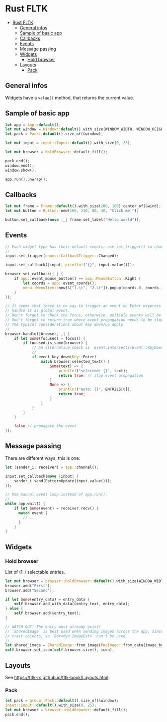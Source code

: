 # Rust FLTK

- [Rust FLTK](#rust-fltk)
  - [General infos](#general-infos)
  - [Sample of basic app](#sample-of-basic-app)
  - [Callbacks](#callbacks)
  - [Events](#events)
  - [Message passing](#message-passing)
  - [Widgets](#widgets)
    - [Hold browser](#hold-browser)
  - [Layouts](#layouts)
    - [Pack](#pack)

## General infos

Widgets have a `value()` method, that returns the current value.

## Sample of basic app

```rs
let app = App::default();
let mut window = Window::default().with_size(WINDOW_WIDTH, WINDOW_HEIGHT);
let pack = Pack::default().size_of(&window);

let mut input = input::Input::default().with_size(0, 25);

let mut browser = HoldBrowser::default_fill();

pack.end();
window.end();
window.show();

app.run().unwrap();
```

## Callbacks

```rs
let mut frame = Frame::default().with_size(200, 100).center_of(&wind);
let mut button = Button::new(160, 210, 80, 40, "Click me!");

button.set_callback(move |_| frame.set_label("Hello world"));
```

## Events

```rs
// Each widget type has their default events; use set_trigger() to change it.
//
input.set_trigger(enums::CallbackTrigger::Changed);

input.set_callback(|input| println!("{}", input.value()));

browser.set_callback(|_| {
    if app::event_mouse_button() == app::MouseButton::Right {
        let coords = app::event_coords();
        menu::MenuItem::new(&["1.\t", "2.\t"]).popup(coords.0, coords.1);
    }
});

// It seems that there is no way to trigger an event on Enter keypress for a browser, so we need to
// handle it as global event.
// Don't forget to check the focus, otherwise, multiple events will be sent (one for each widget, likely).
// Don't forget to return true where event propagation needs to be stopped!
// The typical considerations about key down/up apply.
//
browser.handle(|browser, _| {
    if let Some(focused) = focus() {
        if focused.is_same(browser) {
            // An alternative check is `event.intersects(Event::KeyDown) && event_key() == Key::Enter`
            //
            if event_key_down(Key::Enter)
                match browser.selected_text() {
                    Some(text) => {
                        println!("selected: {}", text);
                        return true; // stop event propagation
                    }
                    None => {
                        println!("auto: {}", ENTRIES[0]);
                        return true;
                    }
                }
            }
        }
    }

    false // propagate the event
});
```

## Message passing

There are different ways; this is one:

```rs
let (sender_i, receiver) = app::channel();

input.set_callback(move |input| {
    sender_i.send(PatternUpdate(input.value()));
});

// Use manual event loop instead of app.run().
//
while app.wait() {
    if let Some(event) = receiver.recv() {
      match event {
        // ...
      }
    }
}
```

## Widgets

### Hold browser

List of (1-) selectable entries.

```rs
let mut browser = browser::HoldBrowser::default().with_size(WINDOW_WIDTH, WINDOW_HEIGHT - 25);
browser.add("First");
browser.add("Second");

if let Some(entry_data) = entry_data {
    self.browser.add_with_data(&entry_text, entry_data);
} else {
    self.browser.add(&entry_text);
}

// WATCH OUT! The entry must already exist!
// `SharedImage` is best used when sending images across the app, since set_icon() does not support
// trait objects, so `Box<dyn ImageExt>` can't be used.
//
let shared_image = SharedImage::from_image(PngImage::from_data(image_bytes).unwrap());
self.browser.set_icon(self.browser.size(), icon);
```

## Layouts

See https://fltk-rs.github.io/fltk-book/Layouts.html.

### Pack

```rs
let pack = group::Pack::default().size_of(&window);
input::Input::default().with_size(0, 25);
let mut browser = browser::HoldBrowser::default_fill();
pack.end();
```

